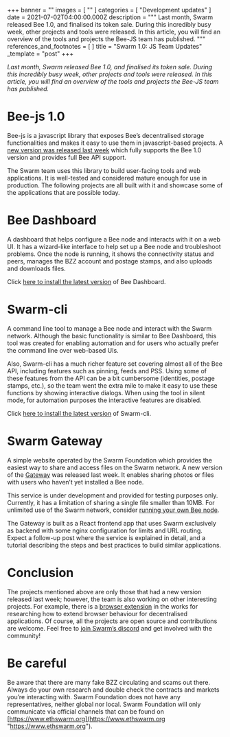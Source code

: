 +++
banner = ""
images = [ "" ]
categories = [ "Development updates" ]
date = 2021-07-02T04:00:00.000Z
description = """
Last month, Swarm released Bee 1.0, and finalised its token sale. During this incredibly busy week, other projects and tools were released. In this article, you will find an overview of the tools and projects the Bee-JS team has published.
"""
references_and_footnotes = [ ]
title = "Swarm 1.0: JS Team Updates"
_template = "post"
+++

_Last month, Swarm released Bee 1.0, and finalised its token sale. During this incredibly busy week, other projects and tools were released. In this article, you will find an overview of the tools and projects the Bee-JS team has published._

# Bee-js 1.0

Bee-js is a javascript library that exposes Bee’s decentralised storage functionalities and makes it easy to use them in javascript-based projects. A [new version was released last week](https://github.com/ethersphere/bee-js/releases/tag/v1.0.0) which fully supports the Bee 1.0 version and provides full Bee API support.

The Swarm team uses this library to build user-facing tools and web applications. It is well-tested and considered mature enough for use in production. The following projects are all built with it and showcase some of the applications that are possible today.

# Bee Dashboard

A dashboard that helps configure a Bee node and interacts with it on a web UI. It has a wizard-like interface to help set up a Bee node and troubleshoot problems. Once the node is running, it shows the connectivity status and peers, manages the BZZ account and postage stamps, and also uploads and downloads files.

Click [here to install the latest version](https://github.com/ethersphere/bee-dashboard) of Bee Dashboard.

# Swarm-cli

A command line tool to manage a Bee node and interact with the Swarm network. Although the basic functionality is similar to Bee Dashboard, this tool was created for enabling automation and for users who actually prefer the command line over web-based UIs.

Also, Swarm-cli has a much richer feature set covering almost all of the Bee API, including features such as pinning, feeds and PSS. Using some of these features from the API can be a bit cumbersome (identities, postage stamps, etc.), so the team went the extra mile to make it easy to use these functions by showing interactive dialogs. When using the tool in silent mode, for automation purposes the interactive features are disabled.

Click [here to install the latest version](https://github.com/ethersphere/swarm-cli) of Swarm-cli.

# Swarm Gateway

A simple website operated by the Swarm Foundation which provides the easiest way to share and access files on the Swarm network. A new version of the [Gateway](https://gateway.ethswarm.org/) was released last week. It enables sharing photos or files with users who haven’t yet installed a Bee node.

This service is under development and provided for testing purposes only. Currently, it has a limitation of sharing a single file smaller than 10MB. For unlimited use of the Swarm network, consider [running your own Bee node](https://docs.ethswarm.org/docs/).

The Gateway is built as a React frontend app that uses Swarm exclusively as backend with some nginx configuration for limits and URL routing. Expect a follow-up post where the service is explained in detail, and a tutorial describing the steps and best practices to build similar applications.

# Conclusion

The projects mentioned above are only those that had a new version released last week; however, the team is also working on other interesting projects. For example, there is a [browser extension](https://github.com/ethersphere/swarm-extension) in the works for researching how to extend browser behaviour for decentralised applications. Of course, all the projects are open source and contributions are welcome. Feel free to [join Swarm’s discord](https://discord.gg/wdghaQsGq5) and get involved with the community!

# Be careful

Be aware that there are many fake BZZ circulating and scams out there. Always do your own research and double check the contracts and markets you’re interacting with. Swarm Foundation does not have any representatives, neither global nor local. Swarm Foundation will only communicate via official channels that can be found on [https://www.ethswarm.org](https://www.ethswarm.org "https://www.ethswarm.org").

